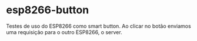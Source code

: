 # esp8266-button
Testes de uso do ESP8266 como smart button. Ao clicar no botão enviamos uma requisição para o outro ESP8266, o server. 
